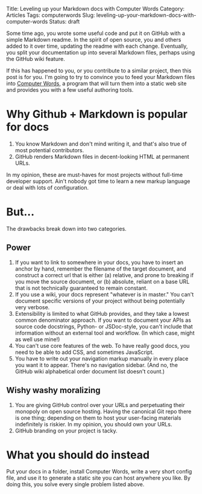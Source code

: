 Title: Leveling up your Markdown docs with Computer Words
Category: Articles
Tags: computerwords
Slug: leveling-up-your-markdown-docs-with-computer-words
Status: draft

Some time ago, you wrote some useful code and put it on GitHub with a simple
Markdown readme. In the spirit of open source, you and others added to it
over time, updating the readme with each change. Eventually, you split your
documentation up into several Markdown files, perhaps using the GitHub wiki
feature.

If this has happened to you, or you contribute to a similar project, then this
post is for you. I'm going to try to convince you to feed your Markdown files
into [Computer Words](http://steveasleep.com/computerwords), a program that
will turn them into a static web site and provides you with a few useful
authoring tools.

# Why Github + Markdown is popular for docs

1. You know Markdown and don't mind writing it, and that's also true of most
   potential contributors.
2. GitHub renders Markdown files in decent-looking HTML at permanent URLs.

In my opinion, these are must-haves for most projects without full-time
developer support. Ain't nobody got time to learn a new markup language or
deal with lots of configuration.

# But...

The drawbacks break down into two categories.

## Power

1. If you want to link to somewhere in your docs, you have to insert an anchor
   by hand, remember the filename of the target document, and construct a
   correct url that is either (a) relative, and prone to breaking if you move
   the source document, or (b) absolute, reliant on a base URL that is not
   technically guaranteed to remain constant.
2. If you use a wiki, your docs represent "whatever is in master." You can't
   document specific versions of your project without being potentially very
   verbose.
3. Extensibility is limited to what GitHub provides, and they take a
   lowest common denominator approach. If you want to document your APIs
   as source code docstrings, Python- or JSDoc-style, you can't include that
   information without an external tool and workflow. (In which case, might
   as well use mine!)
4. You can't use core features of the web. To have really good docs, you need
   to be able to add CSS, and sometimes JavaScript.
5. You have to write out your navigation markup manually in every place you
   want it to appear. There's no navigation sidebar. (And no, the GitHub
   wiki alphabetical order document list doesn't count.)

## Wishy washy moralizing

1. You are giving GitHub control over your URLs and perpetuating their
   monopoly on open source hosting. Having the canonical Git repo there is
   one thing; depending on them to host your user-facing materials
   indefinitely is riskier. In my opinion, you should own your URLs.
2. GitHub branding on your project is tacky.

# What you should do instead

Put your docs in a folder, install Computer Words, write a very short config
file, and use it to generate a static site you can host anywhere you like. By
doing this, you solve every single problem listed above.
